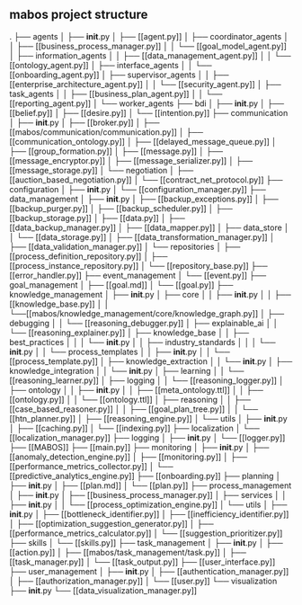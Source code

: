 ## mabos project structure
.
├── agents
│   ├── __init__.py
│   ├── [[agent.py]]
│   ├── coordinator_agents
│   │   ├── [[business_process_manager.py]]
│   │   └── [[goal_model_agent.py]]
│   ├── information_agents
│   │   ├── [[data_management_agent.py]]
│   │   └── [[ontology_agent.py]]
│   ├── interface_agents
│   │   └── [[onboarding_agent.py]]
│   ├── supervisor_agents
│   │   ├── [[enterprise_architecture_agent.py]]
│   │   └── [[security_agent.py]]
│   ├── task_agents
│   │   ├── [[business_plan_agent.py]]
│   │   └── [[reporting_agent.py]]
│   └── worker_agents
├── bdi
│   ├── __init__.py
│   ├── [[belief.py]]
│   ├── [[desire.py]]
│   └── [[intention.py]]
├── communication
│   ├── __init__.py
│   ├── [[broker.py]]
│   ├── [[mabos/communication/communication.py]]
│   ├── [[communication_ontology.py]]
│   ├── [[delayed_message_queue.py]]
│   ├── [[group_formation.py]]
│   ├── [[message.py]]
│   ├── [[message_encryptor.py]]
│   ├── [[message_serializer.py]]
│   ├── [[message_storage.py]]
│   └── negotiation
│       ├── [[auction_based_negotiation.py]]
│       └── [[contract_net_protocol.py]]
├── configuration
│   ├── __init__.py
│   └── [[configuration_manager.py]]
├── data_management
│   ├── __init__.py
│   ├── [[backup_exceptions.py]]
│   ├── [[backup_purger.py]]
│   ├── [[backup_scheduler.py]]
│   ├── [[backup_storage.py]]
│   ├── [[data.py]]
│   ├── [[data_backup_manager.py]]
│   ├── [[data_mapper.py]]
│   ├── data_store
│   │   └── [[data_storage.py]]
│   ├── [[data_transformation_manager.py]]
│   ├── [[data_validation_manager.py]]
│   └── repositories
│       ├── [[process_definition_repository.py]]
│       ├── [[process_instance_repository.py]]
│       └── [[repository_base.py]]
├── [[error_handler.py]]
├── event_management
│   └── [[event.py]]
├── goal_management
│   ├── [[goal.md]]
│   └── [[goal.py]]
├── knowledge_management
│   ├── __init__.py
│   ├── core
│   │   ├── __init__.py
│   │   ├── [[knowledge_base.py]]
│   │   └──[[mabos/knowledge_management/core/knowledge_graph.py]]
│   ├── debugging
│   │   └── [[reasoning_debugger.py]]
│   ├── explainable_ai
│   │   └── [[reasoning_explainer.py]]
│   ├── knowledge_base
│   │   ├── best_practices
│   │   │   └── __init__.py
│   │   ├── industry_standards
│   │   │   └── __init__.py
│   │   └── process_templates
│   │       ├── __init__.py
│   │       └── [[process_template.py]]
│   ├── knowledge_extraction
│   │   └── __init__.py
│   ├── knowledge_integration
│   │   └── __init__.py
│   ├── learning
│   │   └── [[reasoning_learner.py]]
│   ├── logging
│   │   └── [[reasoning_logger.py]]
│   ├── ontology
│   │   ├── __init__.py
│   │   ├── [[meta_ontology.ttl]]
│   │   ├── [[ontology.py]]
│   │   └── [[ontology.ttl]]
│   ├── reasoning
│   │   ├── [[case_based_reasoner.py]]
│   │   ├── [[goal_plan_tree.py]]
│   │   └── [[htn_planner.py]]
│   ├── [[reasoning_engine.py]]
│   └── utils
│       ├── __init__.py
│       ├── [[caching.py]]
│       └── [[indexing.py]]
├── localization
│   └── [[localization_manager.py]]
├── logging
│   ├── __init__.py
│   └── [[logger.py]]
├── [[MABOS]]
├── [[main.py]]
├── monitoring
│   ├── __init__.py
│   ├── [[anomaly_detection_engine.py]]
│   ├── [[monitoring.py]]
│   ├── [[performance_metrics_collector.py]]
│   └── [[predictive_analytics_engine.py]]
├── [[onboarding.py]]
├── planning
│   ├── __init__.py
│   ├── [[plan.md]]
│   └── [[plan.py]]
├── process_management
│   ├── __init__.py
│   ├── [[business_process_manager.py]]
│   ├── services
│   │   ├── __init__.py
│   │   └── [[process_optimization_engine.py]]
│   └── utils
│       ├── __init__.py
│       ├── [[bottleneck_identifier.py]]
│       ├── [[inefficiency_identifier.py]]
│       ├── [[optimization_suggestion_generator.py]]
│       ├── [[performance_metrics_calculator.py]]
│       └── [[suggestion_prioritizer.py]]
├── skills
│   └── [[skills.py]]
├── task_management
│   ├── __init__.py
│   ├── [[action.py]]
│   ├── [[mabos/task_management/task.py]]
│   ├── [[task_manager.py]]
│   └── [[task_output.py]]
├── [[user_interface.py]]
├── user_management
│   ├── __init__.py
│   ├── [[authentication_manager.py]]
│   ├── [[authorization_manager.py]]
│   └── [[user.py]]
└── visualization
    ├── __init__.py
    └── [[data_visualization_manager.py]]